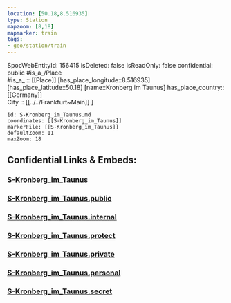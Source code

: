 ```yaml
---
location: [50.18,8.516935] 
type: Station 
mapzoom: [8,18] 
mapmarker: train 
tags:
- geo/station/train
---
```

SpocWebEntityId: 156415
isDeleted: false
isReadOnly: false
confidential: public
#is_a_/Place  
#is_a_ :: [[Place]] 
[has_place_longitude::8.516935] 
[has_place_latitude::50.18] 
[name::Kronberg im Taunus] 
has_place_country:: [[Germany]]  
City :: [[../../Frankfurt~Main]] ] 


```leaflet
id: S-Kronberg_im_Taunus.md
coordinates: [[S-Kronberg_im_Taunus]] 
markerFile: [[S-Kronberg_im_Taunus]] 
defaultZoom: 11 
maxZoom: 18
```


## Confidential Links & Embeds: 

### [S-Kronberg_im_Taunus](/_Standards/Earth/Continent/Europe/Europe~Central/Germany/Germany~West/Hessen/counties~Hessen/Frankfurt~Main/Stations-FFM~S/S-Kronberg_im_Taunus.md) 

### [S-Kronberg_im_Taunus.public](/_public/Earth/Continent/Europe/Europe~Central/Germany/Germany~West/Hessen/counties~Hessen/Frankfurt~Main/Stations-FFM~S/S-Kronberg_im_Taunus.public.md) 

### [S-Kronberg_im_Taunus.internal](/_internal/Earth/Continent/Europe/Europe~Central/Germany/Germany~West/Hessen/counties~Hessen/Frankfurt~Main/Stations-FFM~S/S-Kronberg_im_Taunus.internal.md) 

### [S-Kronberg_im_Taunus.protect](/_protect/Earth/Continent/Europe/Europe~Central/Germany/Germany~West/Hessen/counties~Hessen/Frankfurt~Main/Stations-FFM~S/S-Kronberg_im_Taunus.protect.md) 

### [S-Kronberg_im_Taunus.private](/_private/Earth/Continent/Europe/Europe~Central/Germany/Germany~West/Hessen/counties~Hessen/Frankfurt~Main/Stations-FFM~S/S-Kronberg_im_Taunus.private.md) 

### [S-Kronberg_im_Taunus.personal](/_personal/Earth/Continent/Europe/Europe~Central/Germany/Germany~West/Hessen/counties~Hessen/Frankfurt~Main/Stations-FFM~S/S-Kronberg_im_Taunus.personal.md) 

### [S-Kronberg_im_Taunus.secret](/_secret/Earth/Continent/Europe/Europe~Central/Germany/Germany~West/Hessen/counties~Hessen/Frankfurt~Main/Stations-FFM~S/S-Kronberg_im_Taunus.secret.md)

